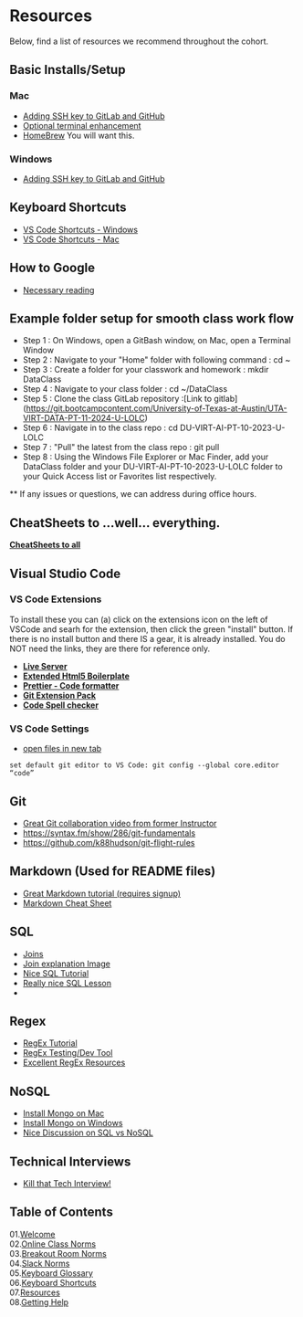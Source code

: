 # Resources

Below, find a list of resources we recommend throughout the cohort.

## Basic Installs/Setup

### Mac

- [Adding SSH key to GitLab and GitHub](https://youtu.be/uTvOb7kpZH4)
- [Optional terminal enhancement](https://iterm2.com/)
- [HomeBrew](https://brew.sh/)  You will want this.


### Windows
- [Adding SSH key to GitLab and GitHub](https://youtu.be/2MrE-IZsa4M)

## Keyboard Shortcuts

- [VS Code Shortcuts - Windows](https://code.visualstudio.com/shortcuts/keyboard-shortcuts-windows.pdf)
- [VS Code Shortcuts - Mac](https://code.visualstudio.com/shortcuts/keyboard-shortcuts-macos.pdf)

## How to Google
- [Necessary reading](https://dev.to/denicmarko/google-like-a-pro-5cf6)

## Example folder setup for smooth class work flow

- Step 1 : On Windows, open a GitBash window, on Mac, open a Terminal Window
- Step 2 : Navigate to your "Home" folder with following command : cd ~
- Step 3 : Create a folder for your classwork and homework : mkdir DataClass
- Step 4 : Navigate to your class folder : cd ~/DataClass
 - Step 5 : Clone the class GitLab repository :[Link to gitlab] (https://git.bootcampcontent.com/University-of-Texas-at-Austin/UTA-VIRT-DATA-PT-11-2024-U-LOLC)
- Step 6 : Navigate in to the class repo : cd DU-VIRT-AI-PT-10-2023-U-LOLC
- Step 7 : "Pull" the latest from the class repo : git pull
- Step 8 : Using the Windows File Explorer or Mac Finder, add your DataClass folder and your DU-VIRT-AI-PT-10-2023-U-LOLC folder to your Quick Access list or Favorites list respectively.

** If any issues or questions, we can address during office hours.

## CheatSheets to ...well... everything.
[**CheatSheets to all**](https://overapi.com/)

## Visual Studio Code

### VS Code Extensions
To install these you can (a) click on the extensions icon on the left of VSCode and searh for the extension, then click the green "install" button.   If there is no install button and there IS a gear, it is already installed.
You do NOT need the links, they are there for reference only.
- [**Live Server**](https://marketplace.visualstudio.com/items?itemName=ritwickdey.LiveServer)
- [**Extended Html5 Boilerplate**](https://marketplace.visualstudio.com/items?itemName=rajeshroyal896.extended-html5-boilerplate)
- [**Prettier - Code formatter**](https://marketplace.visualstudio.com/items?itemName=esbenp.prettier-vscode)
- [**Git Extension Pack**](https://marketplace.visualstudio.com/items?itemName=donjayamanne.git-extension-pack)
- [**Code Spell checker**](https://marketplace.visualstudio.com/items?itemName=streetsidesoftware.code-spell-checker)



### VS Code Settings

- [open files in new tab](https://stackoverflow.com/questions/38713405/open-files-always-in-a-new-tab)


`set default git editor to VS Code: git config --global core.editor “code”`


## Git
- [Great Git collaboration video from former Instructor](https://youtu.be/1cRlDRNwdS4)
- https://syntax.fm/show/286/git-fundamentals
- https://github.com/k88hudson/git-flight-rules


## Markdown (Used for README files)

- [Great Markdown tutorial (requires signup)](https://masteringmarkdown.com/)
- [Markdown Cheat Sheet](https://www.markdownguide.org/cheat-sheet)


## SQL
- [Joins](https://www.w3schools.com/sql/sql_join.asp)
- [Join explanation Image](https://i.stack.imgur.com/UI25E.jpg)
- [Nice SQL Tutorial](https://sqlbolt.com/lesson/select_queries_introduction)
- [Really nice SQL Lesson](https://www.youtube.com/watch?v=B5r8CcTUs5Y)
- 
## Regex
- [RegEx Tutorial](https://flaviocopes.com/javascript-regular-expressions/)
- [RegEx Testing/Dev Tool](https://regexr.com/)
- [Excellent RegEx Resources](https://regexlib.com/?AspxAutoDetectCookieSupport=1)

## NoSQL
- [Install Mongo on Mac](https://youtu.be/gBOZo9aivyA)
- [Install Mongo on Windows](https://youtu.be/MlULB5SaWYw)
- [Nice Discussion on SQL vs NoSQL](https://www.thorntech.com/2019/03/sql-vs-nosql/)



## Technical Interviews
- [Kill that Tech Interview!](https://dev.to/denicmarko/resources-to-crush-the-technical-interview-1fc4?utm_source=digest_mailer&utm_medium=email&utm_campaign=digest_email)



## Table of Contents

01.[Welcome](01-Welcome.md)<br>
02.[Online Class Norms](02-Online-Class-Norms.md)<br>
03.[Breakout Room Norms](03-Breakout-Room-Norms.md)<br>
04.[Slack Norms](04-Slack-Norms.md)<br>
05.[Keyboard Glossary](05-Keyboard-Glossary.md)<br>
06.[Keyboard Shortcuts](06-Keyboard-Shortcuts.md)<br>
07.[Resources](07-Resources.md)<br>
08.[Getting Help](08-Getting-Help.md)<br>
